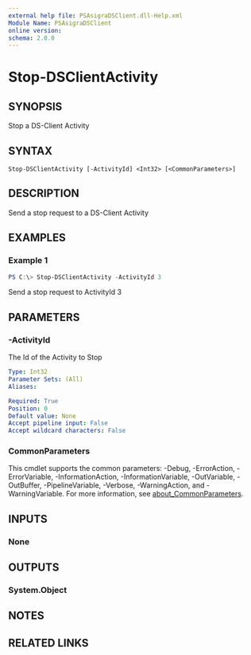 ```yaml
---
external help file: PSAsigraDSClient.dll-Help.xml
Module Name: PSAsigraDSClient
online version:
schema: 2.0.0
---
```


# Stop-DSClientActivity

## SYNOPSIS
Stop a DS-Client Activity

## SYNTAX

```
Stop-DSClientActivity [-ActivityId] <Int32> [<CommonParameters>]
```

## DESCRIPTION
Send a stop request to a DS-Client Activity

## EXAMPLES

### Example 1
```powershell
PS C:\> Stop-DSClientActivity -ActivityId 3
```

Send a stop request to ActivityId 3

## PARAMETERS

### -ActivityId
The Id of the Activity to Stop

```yaml
Type: Int32
Parameter Sets: (All)
Aliases:

Required: True
Position: 0
Default value: None
Accept pipeline input: False
Accept wildcard characters: False
```

### CommonParameters
This cmdlet supports the common parameters: -Debug, -ErrorAction, -ErrorVariable, -InformationAction, -InformationVariable, -OutVariable, -OutBuffer, -PipelineVariable, -Verbose, -WarningAction, and -WarningVariable. For more information, see [about_CommonParameters](http://go.microsoft.com/fwlink/?LinkID=113216).

## INPUTS

### None

## OUTPUTS

### System.Object
## NOTES

## RELATED LINKS
